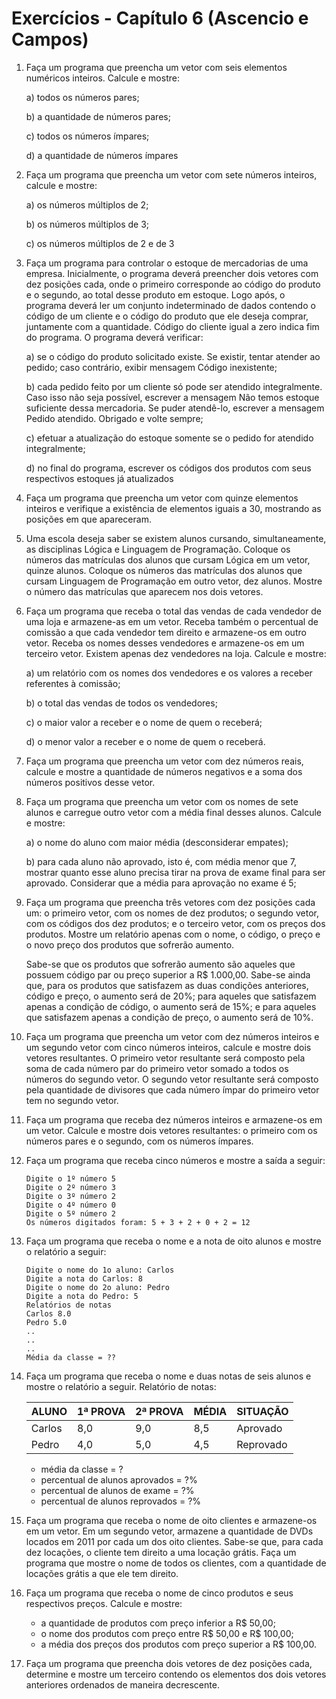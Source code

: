 # Exercícios - Capítulo 6 (Ascencio e Campos)

1. Faça um programa que preencha um vetor com seis elementos numéricos inteiros. Calcule e mostre:

    a) todos os números pares;

    b) a quantidade de números pares;

    c) todos os números ímpares;

    d) a quantidade de números ímpares

2. Faça um programa que preencha um vetor com sete números inteiros, calcule e mostre:

    a) os números múltiplos de 2;

    b) os números múltiplos de 3;

    c) os números múltiplos de 2 e de 3

3. Faça um programa para controlar o estoque de mercadorias de uma empresa. Inicialmente, o programa deverá preencher dois vetores com dez posições cada, onde o primeiro corresponde ao código do produto e o segundo, ao total desse produto em estoque. Logo após, o programa deverá ler um conjunto indeterminado de dados contendo o código de um cliente e o código do produto que ele deseja comprar, juntamente com a quantidade. Código do cliente igual a zero indica fim do programa. O programa deverá verificar:

    a) se o código do produto solicitado existe. Se existir, tentar atender ao pedido; caso contrário, exibir mensagem Código inexistente;

    b) cada pedido feito por um cliente só pode ser atendido integralmente. Caso isso não seja possível, escrever a mensagem Não temos estoque suficiente dessa mercadoria. Se puder atendê-lo, escrever a mensagem Pedido atendido. Obrigado e volte sempre;

    c) efetuar a atualização do estoque somente se o pedido for atendido integralmente;

    d) no final do programa, escrever os códigos dos produtos com seus respectivos estoques já atualizados

4. Faça um programa que preencha um vetor com quinze elementos inteiros e verifique a existência de elementos iguais a 30, mostrando as posições em que apareceram.

5. Uma escola deseja saber se existem alunos cursando, simultaneamente, as disciplinas Lógica e Linguagem de Programação. Coloque os números das matrículas dos alunos que cursam Lógica em um vetor, quinze alunos. Coloque os números das matrículas dos alunos que cursam Linguagem de Programação em outro vetor, dez alunos. Mostre o número das matrículas que aparecem nos dois vetores.

6. Faça um programa que receba o total das vendas de cada vendedor de uma loja e armazene-as em um vetor. Receba também o percentual de comissão a que cada vendedor tem direito e armazene-os em outro vetor. Receba os nomes desses vendedores e armazene-os em um terceiro vetor. Existem apenas dez vendedores na loja. Calcule e mostre:

    a) um relatório com os nomes dos vendedores e os valores a receber referentes à comissão;

    b) o total das vendas de todos os vendedores;

    c) o maior valor a receber e o nome de quem o receberá;

    d) o menor valor a receber e o nome de quem o receberá.

7. Faça um programa que preencha um vetor com dez números reais, calcule e mostre a quantidade de números negativos e a soma dos números positivos desse vetor.

8. Faça um programa que preencha um vetor com os nomes de sete alunos e carregue outro vetor com a média final desses alunos. Calcule e mostre:

    a) o nome do aluno com maior média (desconsiderar empates);

    b) para cada aluno não aprovado, isto é, com média menor que 7, mostrar quanto esse aluno precisa tirar na prova de exame final para ser aprovado. Considerar que a média para aprovação no exame é 5;

9. Faça um programa que preencha três vetores com dez posições cada um: o primeiro vetor, com os nomes de dez produtos; o segundo vetor, com os códigos dos dez produtos; e o terceiro vetor, com os preços dos produtos. Mostre um relatório apenas com o nome, o código, o preço e o novo preço dos produtos que sofrerão aumento.

    Sabe-se que os produtos que sofrerão aumento são aqueles que possuem código par ou preço superior a R$ 1.000,00. Sabe-se ainda que, para os produtos que satisfazem as duas condições anteriores, código e preço, o aumento será de 20%; para aqueles que satisfazem apenas a condição de código, o aumento será de 15%; e para aqueles que satisfazem apenas a condição de preço, o aumento será de 10%.

10. Faça um programa que preencha um vetor com dez números inteiros e um segundo vetor com cinco números inteiros, calcule e mostre dois vetores resultantes. O primeiro vetor resultante será composto pela soma de cada número par do primeiro vetor somado a todos os números do segundo vetor. O segundo vetor resultante será composto pela quantidade de divisores que cada número ímpar do primeiro vetor tem no segundo vetor.

11. Faça um programa que receba dez números inteiros e armazene-os em um vetor. Calcule e mostre dois vetores resultantes: o primeiro com os números pares e o segundo, com os números ímpares.

12. Faça um programa que receba cinco números e mostre a saída a seguir:

    ```Plain Text
    Digite o 1º número 5
    Digite o 2º número 3
    Digite o 3º número 2
    Digite o 4º número 0
    Digite o 5º número 2
    Os números digitados foram: 5 + 3 + 2 + 0 + 2 = 12
    ```

13. Faça um programa que receba o nome e a nota de oito alunos e mostre o relatório a seguir:

    ```Plain Text
    Digite o nome do 1o aluno: Carlos
    Digite a nota do Carlos: 8
    Digite o nome do 2o aluno: Pedro
    Digite a nota do Pedro: 5
    Relatórios de notas
    Carlos 8.0
    Pedro 5.0
    ..
    ..
    ..
    Média da classe = ??
    ```

14. Faça um programa que receba o nome e duas notas de seis alunos e mostre o relatório a seguir. Relatório de notas:

    ALUNO  | 1ª PROVA | 2ª PROVA | MÉDIA | SITUAÇÃO
    ------ |----------| ---------| ------| ------------
    Carlos | 8,0      | 9,0      | 8,5   | Aprovado
    Pedro  | 4,0      | 5,0      | 4,5   | Reprovado

    - média da classe = ?
    - percentual de alunos aprovados = ?%
    - percentual de alunos de exame = ?%
    - percentual de alunos reprovados = ?%

15. Faça um programa que receba o nome de oito clientes e armazene-os em um vetor. Em um segundo vetor, armazene a quantidade de DVDs locados em 2011 por cada um dos oito clientes. Sabe-se que, para cada dez locações, o cliente tem direito a uma locação grátis. Faça um programa que mostre o nome de todos os clientes, com a quantidade de locações grátis a que ele tem direito.

16. Faça um programa que receba o nome de cinco produtos e seus respectivos preços. Calcule e mostre:

    - a quantidade de produtos com preço inferior a R$ 50,00;
    - o nome dos produtos com preço entre R$ 50,00 e R$ 100,00;
    - a média dos preços dos produtos com preço superior a R$ 100,00.

17. Faça um programa que preencha dois vetores de dez posições cada, determine e mostre um terceiro contendo os elementos dos dois vetores anteriores ordenados de maneira decrescente.
